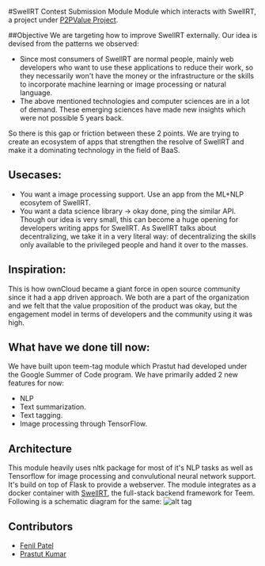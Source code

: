 #SwellRT Contest Submission Module
Module which interacts with SwellRT, a project under [P2PValue Project](https://p2pvalue.eu/). 

##Objective
We are targeting how to improve SwellRT externally. Our idea is devised from the patterns we observed:
* Since most consumers of SwellRT are normal people, mainly web developers who want to use these applications to reduce their work, so they necessarily won't have the money or the infrastructure or the skills to incorporate machine learning or image processing or natural language.
* The above mentioned technologies and computer sciences are in a lot of demand. These emerging sciences have made new insights which were not possible 5 years back.

So there is this gap or friction between these 2 points. We are trying to create an ecosystem of apps that strengthen the resolve of SwellRT and make it a dominating technology in the field of BaaS. 

## Usecases:
* You want a image processing support. Use an app from the ML+NLP ecosytem of SwellRT. 
* You want a data science library -> okay done, ping the similar API. Though our idea is very small,  this can become a huge opening for developers writing apps for SwellRT. As SwellRT talks about decentralizing, we take it in a very literal way: of decentralizing the skills only available to the privileged people and hand it over to the masses. 

## Inspiration:
This is how ownCloud became a giant force in open source community since it had a app driven approach. We both are a part of the organization and we felt that the value proposition of the product was okay, but the engagement model in terms of developers and the community using it was high. 

## What have we done till now:
We have built upon teem-tag module which Prastut had developed under the Google Summer of Code program. We have primarily added 2 new features for now:
* NLP
 * Text summarization.
 * Text tagging.
* Image processing through TensorFlow.


## Architecture
This module heavily uses nltk package for most of it's NLP tasks as well as Tensorflow for image processing and convulutional neural network support. It's build on top of Flask to provide a webserver. The module integrates as a docker container with [SwellRT](http://swellrt.org/), the full-stack backend framework for Teem. Following is a schematic diagram for the same:
![alt tag](https://cloud.githubusercontent.com/assets/10279686/17645910/ab396276-61d0-11e6-8553-2cf8984c5c96.png)

## Contributors

* [Fenil Patel](https://github.com/patelfenil)
* [Prastut Kumar](https://github.com/prastut/)
